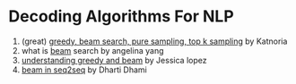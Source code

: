 # Decoding Algorithms For NLP

1. (great) [greedy, beam search, pure sampling, top k sampling](https://medium.com/voice-tech-podcast/visualising-beam-search-and-other-decoding-algorithms-for-natural-language-generation-fbba7cba2c5b) by Katnoria
2. what is [beam](https://angelina-yang.medium.com/what-is-beam-search-decoding-in-a-neural-machine-translation-model-adaab30c6579) search by angelina yang&#x20;
3. [understanding greedy and beam](https://medium.com/@jessica\_lopez/understanding-greedy-search-and-beam-search-98c1e3cd821d) by Jessica lopez
4. &#x20;[beam in seq2seq](https://angelina-yang.medium.com/what-is-beam-search-decoding-in-a-neural-machine-translation-model-adaab30c6579) by Dharti Dhami
